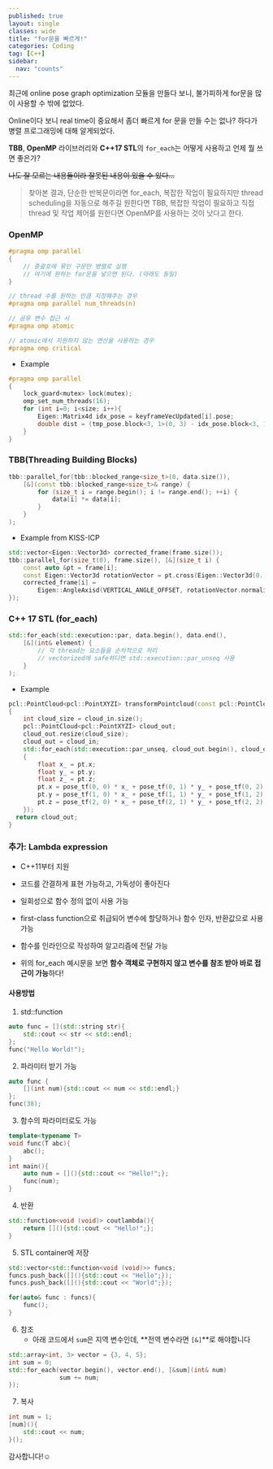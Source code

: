 ```yaml
---
published: true
layout: single
classes: wide
title: "for문을 빠르게!"
categories: Coding
tag: [C++]
sidebar:
  nav: "counts"
---
```






최근에 online pose graph optimization 모듈을 만들다 보니, 불가피하게 for문을 많이 사용할 수 밖에 없었다.

Online이다 보니 real time이 중요해서 좀더 빠르게 for 문을 만들 수는 없나? 하다가 병렬 프로그래밍에 대해 알게되었다.

**TBB**, **OpenMP** 라이브러리와 **C++17 STL**의 `for_each`는 어떻게 사용하고 언제 뭘 쓰면 좋은가? 

~~나도 잘 모르는 내용들이라 잘못된 내용이 있을 수 있다...~~



> 찾아본 결과, 단순한 반복문이라면 for_each, 복잡한 작업이 필요하지만 thread scheduling을 자동으로 해주길 원한다면 TBB, 복잡한 작업이 필요하고 직접 thread 및 작업 제어를 원한다면 OpenMP를 사용하는 것이 낫다고 한다.



### OpenMP

```cpp
#pragma omp parallel
{
    // 중괄호에 묶인 구문만 병렬로 실행
    // 여기에 원하는 for문을 넣으면 된다. (아래도 동일)
}

// thread 수를 원하는 만큼 지정해주는 경우
#pragma omp parallel num_threads(n)

// 공유 변수 접근 시
#pragma omp atomic

// atomic에서 지원하지 않는 연산을 사용하는 경우
#pragma omp critical
```

- Example

```cpp
#pragma omp parallel
{
    lock_guard<mutex> lock(mutex);
    omp_set_num_threads(16);
    for (int i=0; i<size; i++){
        Eigen::Matrix4d idx_pose = keyframeVecUpdated[i].pose;
        double dist = (tmp_pose.block<3, 1>(0, 3) - idx_pose.block<3, 1>(0, 3)).norm();
    }
}
```



### TBB(Threading Building Blocks)

```cpp
tbb::parallel_for(tbb::blocked_range<size_t>(0, data.size()),
    [&](const tbb::blocked_range<size_t>& range) {
        for (size_t i = range.begin(); i != range.end(); ++i) {
            data[i] *= data[i];
        }
    }
);
```

- Example from KISS-ICP

```cpp
std::vector<Eigen::Vector3d> corrected_frame(frame.size());
tbb::parallel_for(size_t(0), frame.size(), [&](size_t i) {
    const auto &pt = frame[i];
    const Eigen::Vector3d rotationVector = pt.cross(Eigen::Vector3d(0., 0., 1.));
    corrected_frame[i] =
        Eigen::AngleAxisd(VERTICAL_ANGLE_OFFSET, rotationVector.normalized()) * pt;
});
```



### C++ 17 STL (for_each)

```cpp
std::for_each(std::execution::par, data.begin(), data.end(),
    [&](int& element) {
 		// 각 thread는 요소들을 순차적으로 처리
		// vectorized에 safe하다면 std::execution::par_unseq 사용
    }
);
```

- Example

```cpp
pcl::PointCloud<pcl::PointXYZI> transformPointcloud(const pcl::PointCloud<pcl::PointXYZI> &cloud_in, const Eigen::Matrix4d &pose_tf)
{
    int cloud_size = cloud_in.size();
	pcl::PointCloud<pcl::PointXYZI> cloud_out;
    cloud_out.resize(cloud_size);
    cloud_out = cloud_in;
	std::for_each(std::execution::par_unseq, cloud_out.begin(), cloud_out.end(), [&](pcl::PointXYZI &pt)
	{
		float x_ = pt.x;
		float y_ = pt.y;
		float z_ = pt.z;
		pt.x = pose_tf(0, 0) * x_ + pose_tf(0, 1) * y_ + pose_tf(0, 2) * z_ + pose_tf(0, 3);
		pt.y = pose_tf(1, 0) * x_ + pose_tf(1, 1) * y_ + pose_tf(1, 2) * z_ + pose_tf(1, 3);
		pt.z = pose_tf(2, 0) * x_ + pose_tf(2, 1) * y_ + pose_tf(2, 2) * z_ + pose_tf(2, 3);
	});
  return cloud_out;
}
```



### 추가: Lambda expression

- C++11부터 지원
- 코드를 간결하게 표현 가능하고, 가독성이 좋아진다
- 일회성으로 함수 정의 없이 사용 가능
- first-class function으로 취급되어 변수에 할당하거나 함수 인자, 반환값으로 사용 가능
- 함수를 인라인으로 작성하여 알고리즘에 전달 가능

- 위의 for_each 예시문을 보면 **함수 객체로 구현하지 않고 변수를 참조 받아 바로 접근이 가능**하다!

#### 사용방법

1. std::function

```cpp
auto func = [](std::string str){
    std::cout << str << std::endl;
};
func("Hello World!");
```

2. 파라미터 받기 가능

```cpp
auto func {
 	[](int num){std::cout << num << std::endl;}  
};
func(38);
```

3. 함수의 파라미터로도 가능

```cpp
template<typename T>
void func(T abc){
	abc();
}
int main(){
    auto num = [](){std::cout << "Hello!";};
    func(num);
}
```

4. 반환

```cpp
std::function<void (void)> coutlambda(){
    return [](){std::cout << "Hello!";};
}
```

5. STL container에 저장

```cpp
std::vector<std::function<void (void)>> funcs;
funcs.push_back([](){std::cout << "Hello";});
funcs.push_back([](){std::cout << "World";});

for(auto& func : funcs){
    func();
}
```

6. 참조
   - 아래 코드에서 `sum`은 지역 변수인데, **전역 변수라면 `[&]`**로 해야합니다

```cpp
std::array<int, 3> vector = {3, 4, 5};
int sum = 0;
std::for_each(vector.begin(), vector.end(), [&sum](int& num)
              sum += num;
});
```

7. 복사

```cpp
int num = 1;
[num](){
    std::cout << num;
}();
```



감사합니다!:relaxed:
